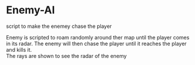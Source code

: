 # Enemy-AI
script to make the enemey chase the player 

Enemy is scripted to roam randomly around ther map until the player comes in its radar. 
The enemy will then chase the player until it reaches the player and kills it.       
The rays are shown to see the radar of the enemy
